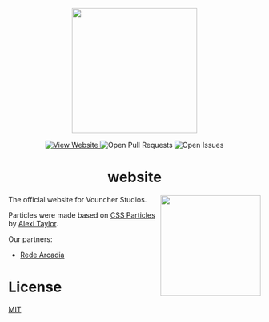 <p align="center">
  <img align='center' src='https://i.imgur.com/51H3WKr.png' height='250px'>
</p>

<p align="center">
   <a href="https://vouncherstudios.com">
    <img alt="View Website" src="https://img.shields.io/badge/website-null?color=ff0076&label=View&style=for-the-badge">
   </a>
   <img alt="Open Pull Requests" src="https://img.shields.io/github/issues-raw/vouncherstudios/website?color=ff0076&label=issues&style=for-the-badge">
   <img alt="Open Issues" src="https://img.shields.io/github/issues-pr-raw/vouncherstudios/website?color=ff0076&label=pull%20requests&style=for-the-badge">
</p>

<h1 align="center">website</h1>

<a href="https://discord.gg/crZaJj9Pgq">
  <img align='right' src='https://discord.com/api/guilds/904581152793329714/widget.png?style=banner4' width='200"'>
</a>

The official website for Vouncher Studios.

Particles were made based on [CSS Particles](https://codepen.io/alexitaylor/pen/RgxJwg) by [Alexi Taylor](https://codepen.io/alexitaylor).

Our partners:

- [Rede Arcadia](https://redearcadia.com)

# License

[MIT](https://github.com/vouncherstudios/website/blob/master/LICENSE)
